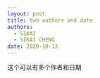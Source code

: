 ```yaml
---
layout: post
title: two authors and date
authors:
  - SIKAI
  - SIKAI CHENG
date: 2020-10-13
---
```



这个可以有多个作者和日期
